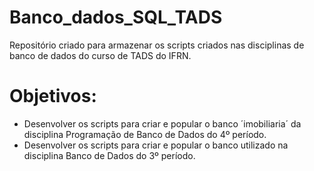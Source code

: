 # Banco_dados_SQL_TADS
Repositório criado para armazenar os scripts criados nas disciplinas de banco de dados do curso de TADS do IFRN.

# Objetivos:
* Desenvolver os scripts para criar e popular o banco ´imobiliaria´ da disciplina Programação de Banco de Dados do 4º período.
* Desenvolver os scripts para criar e popular o banco utilizado na disciplina Banco de Dados do 3º período.
